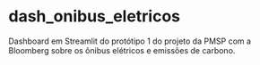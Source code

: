 # dash_onibus_eletricos
Dashboard em Streamlit do protótipo 1 do projeto da PMSP com a Bloomberg sobre os ônibus elétricos e emissões de carbono.
